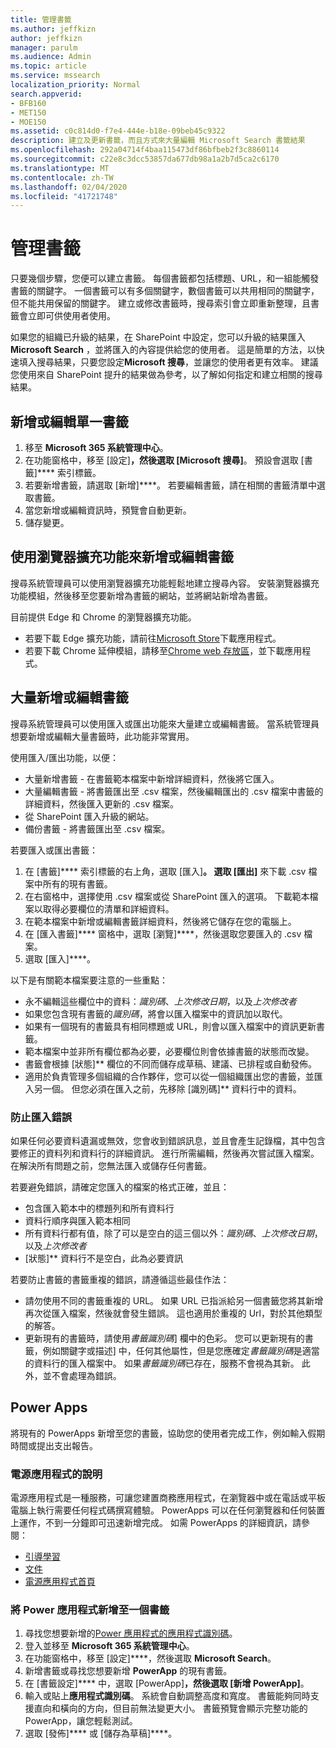 ```yaml
---
title: 管理書籤
ms.author: jeffkizn
author: jeffkizn
manager: parulm
ms.audience: Admin
ms.topic: article
ms.service: mssearch
localization_priority: Normal
search.appverid:
- BFB160
- MET150
- MOE150
ms.assetid: c0c814d0-f7e4-444e-b18e-09beb45c9322
description: 建立及更新書籤，而且方式來大量編輯 Microsoft Search 書籤結果
ms.openlocfilehash: 292a04714f4baa115473df86bfbeb2f3c8860114
ms.sourcegitcommit: c22e8c3dcc53857da677db98a1a2b7d5ca2c6170
ms.translationtype: MT
ms.contentlocale: zh-TW
ms.lasthandoff: 02/04/2020
ms.locfileid: "41721748"
---
```

# <a name="manage-bookmarks"></a>管理書籤

只要幾個步驟，您便可以建立書籤。 每個書籤都包括標題、URL，和一組能觸發書籤的關鍵字。 一個書籤可以有多個關鍵字，數個書籤可以共用相同的關鍵字，但不能共用保留的關鍵字。 建立或修改書籤時，搜尋索引會立即重新整理，且書籤會立即可供使用者使用。

如果您的組織已升級的結果，在 SharePoint 中設定，您可以升級的結果匯入**Microsoft Search** ，並將匯入的內容提供給您的使用者。 這是簡單的方法，以快速填入搜尋結果，只要您設定**Microsoft 搜尋**，並讓您的使用者更有效率。 建議您使用來自 SharePoint 提升的結果做為參考，以了解如何指定和建立相關的搜尋結果。

## <a name="add-or-edit-a-single-bookmark"></a>新增或編輯單一書籤

1. 移至 **Microsoft 365 系統管理中心**。
1. 在功能窗格中，移至 [設定]****，然後選取 [Microsoft 搜尋]****。
預設會選取 [書籤]**** 索引標籤。
1. 若要新增書籤，請選取 [新增]****。
若要編輯書籤，請在相關的書籤清單中選取書籤。
1. 當您新增或編輯資訊時，預覽會自動更新。
1. 儲存變更。

## <a name="add-or-edit-bookmark-using-browser-extensions"></a>使用瀏覽器擴充功能來新增或編輯書籤

搜尋系統管理員可以使用瀏覽器擴充功能輕鬆地建立搜尋內容。 安裝瀏覽器擴充功能模組，然後移至您要新增為書籤的網站，並將網站新增為書籤。

目前提供 Edge 和 Chrome 的瀏覽器擴充功能。

- 若要下載 Edge 擴充功能，請前往[Microsoft Store](https://www.microsoft.com/p/microsoft-search-content-creator/9nrqdbcbwq55?activetab=pivot:overviewtab)下載應用程式。
- 若要下載 Chrome 延伸模組，請移至[Chrome web 存放區](https://chrome.google.com/webstore/detail/microsoft-search-content/nocnablpaoeecfmfnjoheefkogmleipm)，並下載應用程式。

## <a name="bulk-add-or-edit-bookmarks"></a>大量新增或編輯書籤

搜尋系統管理員可以使用匯入或匯出功能來大量建立或編輯書籤。 當系統管理員想要新增或編輯大量書籤時，此功能非常實用。

使用匯入/匯出功能，以便：

- 大量新增書籤 - 在書籤範本檔案中新增詳細資料，然後將它匯入。
- 大量編輯書籤 - 將書籤匯出至 .csv 檔案，然後編輯匯出的 .csv 檔案中書籤的詳細資料，然後匯入更新的 .csv 檔案。
- 從 SharePoint 匯入升級的網站。
- 備份書籤 - 將書籤匯出至 .csv 檔案。

若要匯入或匯出書籤：

1. 在 [書籤]**** 索引標籤的右上角，選取 [匯入]****。
選取 [匯出]**** 來下載 .csv 檔案中所有的現有書籤。
1. 在右窗格中，選擇使用 .csv 檔案或從 SharePoint 匯入的選項。
下載範本檔案以取得必要欄位的清單和詳細資料。
1. 在範本檔案中新增或編輯書籤詳細資料，然後將它儲存在您的電腦上。
1. 在 [匯入書籤]**** 窗格中，選取 [瀏覽]****，然後選取您要匯入的 .csv 檔案。
1. 選取 [匯入]****。

以下是有關範本檔案要注意的一些重點：

- 永不編輯這些欄位中的資料：*識別碼*、*上次修改日期*，以及*上次修改者*
- 如果您包含現有書籤的*識別碼*，將會以匯入檔案中的資訊加以取代。
- 如果有一個現有的書籤具有相同標題或 URL，則會以匯入檔案中的資訊更新書籤。
- 範本檔案中並非所有欄位都為必要，必要欄位則會依據書籤的狀態而改變。
- 書籤會根據 [狀態]** 欄位的不同而儲存成草稿、建議、已排程或自動發佈。
- 適用於負責管理多個組織的合作夥伴，您可以從一個組織匯出您的書籤，並匯入另一個。 但您必須在匯入之前，先移除 [識別碼]** 資料行中的資料。

### <a name="prevent-import-errors"></a>防止匯入錯誤

如果任何必要資料遺漏或無效，您會收到錯誤訊息，並且會產生記錄檔，其中包含要修正的資料列和資料行的詳細資訊。 進行所需編輯，然後再次嘗試匯入檔案。 在解決所有問題之前，您無法匯入或儲存任何書籤。

若要避免錯誤，請確定您匯入的檔案的格式正確，並且：

- 包含匯入範本中的標題列和所有資料行
- 資料行順序與匯入範本相同
- 所有資料行都有值，除了可以是空白的這三個以外：*識別碼*、*上次修改日期*，以及*上次修改者*
- [狀態]** 資料行不是空白，此為必要資訊

若要防止書籤的書籤重複的錯誤，請遵循這些最佳作法：

- 請勿使用不同的書籤重複的 URL。 如果 URL 已指派給另一個書籤您將其新增再次從匯入檔案，然後就會發生錯誤。 這也適用於重複的 Url，對於其他類型的解答。
- 更新現有的書籤時，請使用*書籤識別碼*] 欄中的色彩。 您可以更新現有的書籤，例如關鍵字或描述] 中，任何其他屬性，但是您應確定*書籤識別碼*是適當的資料行的匯入檔案中。 如果*書籤識別碼*已存在，服務不會視為其新。 此外，並不會處理為錯誤。

## <a name="power-apps"></a>Power Apps

將現有的 PowerApps 新增至您的書籤，協助您的使用者完成工作，例如輸入假期時間或提出支出報告。

### <a name="power-apps-explained"></a>電源應用程式的說明

電源應用程式是一種服務，可讓您建置商務應用程式，在瀏覽器中或在電話或平板電腦上執行需要任何程式碼撰寫體驗。 PowerApps 可以在任何瀏覽器和任何裝置上運作，不到一分鐘即可迅速新增完成。 如需 PowerApps 的詳細資訊，請參閱：

- [引導學習](https://docs.microsoft.com/learn/browse/?products=powerapps)
- [文件](https://docs.microsoft.com/powerapps/maker/canvas-apps/get-sessionid)
- [電源應用程式首頁](https://make.preview.powerapps.com/environments/839eace6-59ab-4243-97ec-a5b8fcc104e4/home)

### <a name="add-a-power-app-to-a-bookmark"></a>將 Power 應用程式新增至一個書籤

1. 尋找您想要新增的[Power 應用程式的應用程式識別碼](https://docs.microsoft.com/powerapps/maker/canvas-apps/get-sessionid#get-an-app-id)。
1. 登入並移至 **Microsoft 365 系統管理中心**。
1. 在功能窗格中，移至 [設定]****，然後選取 **Microsoft Search**。
1. 新增書籤或尋找您想要新增 **PowerApp** 的現有書籤。
1. 在 [書籤設定]**** 中，選取 [PowerApp]****，然後選取 [新增 PowerApp]****。
1. 輸入或貼上**應用程式識別碼**。
    系統會自動調整高度和寬度。 書籤能夠同時支援直向和橫向的方向，但目前無法變更大小。 書籤預覽會顯示完整功能的 PowerApp，讓您輕鬆測試。
1. 選取 [發佈]**** 或 [儲存為草稿]****。
